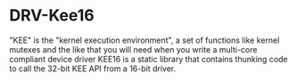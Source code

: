 DRV-Kee16
=========

"KEE" is the "kernel execution environment", a set of functions like kernel mutexes and the like that you will need when you write a multi-core compliant device driver KEE16 is a static library that contains thunking code to call the 32-bit KEE API from a 16-bit driver.
